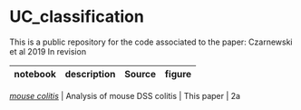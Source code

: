 # UC_classification
This is a public repository for the code associated to the paper: Czarnewski et al 2019 In revision



notebook       | description          | Source | figure
---| ---| --- | ---

[*mouse colitis*](scripts/analysis_mouse_colitis.html) | Analysis of mouse DSS colitis | This paper | 2a
